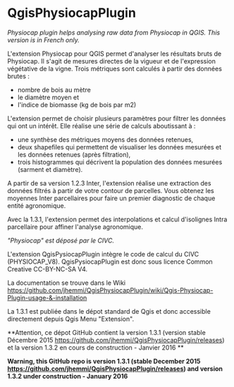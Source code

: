 # QgisPhysiocapPlugin
_Physiocap plugin helps analysing raw data from Physiocap in QGIS. 
This version is in French only._

L'extension Physiocap pour QGIS permet d'analyser les résultats bruts de Physiocap. Il s'agit de mesures directes de la vigueur et de l'expression végétative de la vigne.
Trois métriques sont calculés à partir des données brutes :
* nombre de bois au mètre
* le diamètre moyen et
* l'indice de biomasse (kg de bois par m2)
	
L'extension permet de choisir plusieurs paramètres pour filtrer les données qui ont un intérêt. Elle réalise une série de calculs aboutissant à :
* une synthèse des métriques moyens des données retenues,
* deux shapefiles qui permettent de visualiser les données mesurées et les données retenues (après filtration),
* trois histogrammes qui décrivent la population des données mesurées (sarment et diamètre).

A partir de sa version 1.2.3 Inter, l'extension réalise une extraction des données filtrés à partir de votre contour de parcelles. Vous obtenez les moyennes Inter parcellaires pour faire un premier diagnostic de chaque entité agronomique.

Avec la 1.3.1, l'extension permet des interpolations et calcul d'isolignes Intra parcellaire pour affiner l'analyse agronomique.

*"Physiocap" est déposé par le CIVC.*

L'extension QgisPysiocapPlugin intègre le code de calcul du CIVC (PHYSIOCAP_V8). QgisPysiocapPlugin est donc sous licence Common Creative CC-BY-NC-SA V4.

La documentation se trouve dans le Wiki
https://github.com/jhemmi/QgisPhysiocapPlugin/wiki/Qgis-Physiocap-Plugin-usage-&-installation

La 1.3.1 est publiée dans le dépot standard de Qgis et donc accessible directement depuis Qgis Menu "Extension".

**Attention, ce dépot GitHub contient la version 1.3.1 (version stable Décembre 2015 https://github.com/jhemmi/QgisPhysiocapPlugin/releases) et la version 1.3.2 en cours de construction - Janvier 2016 **

**Warning, this GitHub repo is version 1.3.1 (stable December 2015 https://github.com/jhemmi/QgisPhysiocapPlugin/releases) and version 1.3.2 under construction - January 2016**
